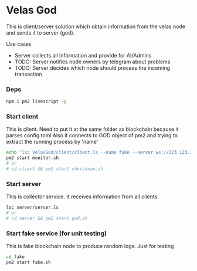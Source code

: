 # Velas God

This is client/server solution which obtain information from the velas node and sends it to server (god).


Use cases

* Server collects all information and provide for AI/Admins
* TODO: Server notifies node owners by telegram about problems
* TODO: Server decides which node should process the incoming transaction


### Deps

```sh
npm i pm2 livescript -g
```


### Start client

This is client. Need to put it at the same folder as blockchain because it parses config.toml
Also it connects to GOD object of pm2 and trying to extract the running process by 'name'

```sh
echo "lsc VelasGod/client/client.ls --name fake --server ws://123.123.123.123:1234" > monitor.sh
pm2 start monitor.sh
# or
# cd client && pm2 start churchman.sh
```

### Start server

This is collector service. It receives information from all clients

```sh
lsc server/server.ls
# or
# cd server && pm2 start god.sh
```




### Start fake service (for unit testing)

This is fake blockchain node to produce random logs. Just for testing

```sh 
cd fake
pm2 start fake.sh
```